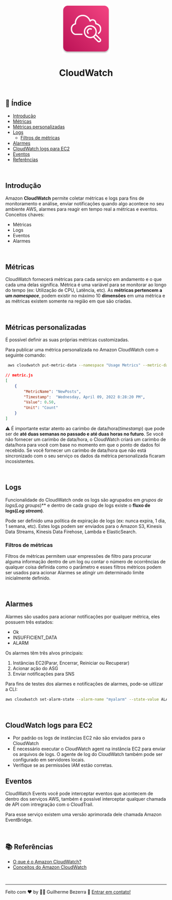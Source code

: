 <p align="center">
	<img src="./img/aws-icons/aws-CloudWatch.png" alt="aws-cloudwatch-icon" style="height:150px; width:150px;" /> 
  <br />
	<h1 align="center">
    CloudWatch
  </h1>
</p>	

<br />

## :pushpin: Índice

- [Introdução](#introdução)
- [Métricas](#métricas)
- [Métricas personalizadas](#métricas-personalizadas)
- [Logs](#logs)
  - [Filtros de métricas](#filtros-de-métricas)
- [Alarmes](#alarmes)
- [CloudWatch logs para EC2](#cloudwatch-logs-para-ec2)
- [Eventos](#eventos)
- [Referências](#books-referências)

<br />

## Introdução

Amazon **CloudWatch** permite coletar métricas e logs para fins de monitoramento e análise, enviar notificações quando algo acontece no seu ambiente AWS, alarmes para reagir em tempo real a métricas e eventos. Conceitos chaves:

- Métricas
- Logs
- Eventos
- Alarmes

<br />

## Métricas

CloudWatch fornecerá métricas para cada serviço em andamento e o que cada uma delas significa. 
Métrica é uma variável para se monitorar ao longo do tempo (ex: Utilização de CPU, Latência, etc). As **métricas pertencem a um *namespace***, podem existir no máximo 10 **dimensões** em uma métrica e as métricas existem somente na região em que são criadas.

<br />

## Métricas personalizadas

É possível definir as suas próprias métricas customizadas. 

Para publicar uma métrica personalizada no Amazon CloudWatch com o seguinte comando:

```bash
 aws cloudwatch put-metric-data --namespace "Usage Metrics" --metric-data file:://metric.js
```

```json
// metric.js
[
	{
		"MetricName": "NewPosts",
		"Timestamp":  "Wednesday, April 09, 2022 8:28:20 PM",
		"Value": 0.50,
		"Unit": "Count"
	}
]
```

⚠️ É importante estar atento ao carimbo de data/hora(*timestamp*) que pode ser de **até duas semanas no passado e até duas horas no futuro**. Se você não fornecer um carimbo de data/hora, o CloudWatch criará um carimbo de data/hora para você com base no momento em que o ponto de dados foi recebido.
Se você fornecer um carimbo de data/hora que não está sincronizado com o seu serviço os dados da métrica personalizada ficaram incosistentes.

<br />

## Logs

Funcionalidade do CloudWatch onde os logs são agrupados em **grupos de logs*(Log groups*)**  e dentro de cada grupo de logs existe o **fluxo de logs(*Log stream*)**. 

Pode ser definido uma política de expiração de logs (ex: nunca expira, 1 dia,  1 semana, etc).
Estes logs podem ser enviados para o Amazon S3, Kinesis Data Streams, Kinesis Data Firehose, Lambda e ElasticSearch.

### Filtros de métricas

Filtros de métricas permitem usar empressões de filtro para procurar alguma informação dentro de um log ou contar o número de ocorrências de qualquer coisa definida como o parâmetro e esses filtros métricos podem ser usados para acionar Alarmes se atingir um determinado limite inicialmente definido.

<br />

## Alarmes

Alarmes são usados para acionar notificações por qualquer métrica, eles possuem três estados: 

- Ok
- INSUFFICIENT_DATA
- ALARM

Os alarmes têm três alvos principais: 

1. Instâncias EC2(Parar, Encerrar, Reiniciar ou Recuperar)
2. Acionar  ação do ASG
3. Enviar notificações para SNS

Para fins de testes dos alarmes e notificações de alarmes, pode-se uitlizar a CLI:

```bash
aws cloudwatch set-alarm-state --alarm-name "myalarm" --state-value ALARM --state-reason "testing purposes" 
```

<br />

## CloudWatch logs para EC2

- Por padrão os logs de instâncias EC2 não são enviados para o CloudWatch
- É necessário executar o CloudWatch agent na instância EC2 para enviar os arquivos de logs. O agente de log do CloudWatch também pode ser configurado em servidores locais.
- Verifique se as permissões IAM estão corretas.

## Eventos

CloudWatch Events você pode interceptar eventos que acontecem de dentro dos serviços AWS, também é possível interceptar qualquer chamada de API com intregração com o CloudTrail.

Para esse serviço existem uma versão aprimorada dele chamada Amazon EventBridge.

<br />

## 📚 Referências

- [O que é o Amazon CloudWatch?](https://docs.aws.amazon.com/pt_br/AmazonCloudWatch/latest/monitoring/WhatIsCloudWatch.html)
- [Conceitos do Amazon CloudWatch](https://docs.aws.amazon.com/pt_br/AmazonCloudWatch/latest/monitoring/cloudwatch_concepts.html)

<br />

---
Feito com ♥ by :man_astronaut: Guilherme Bezerra :wave: [Entrar em contato!](https://www.linkedin.com/in/gbdsantos/)
